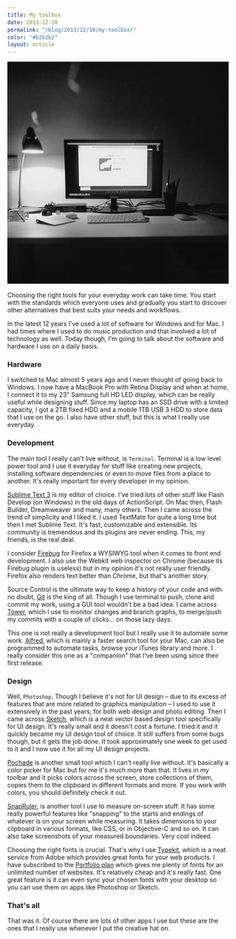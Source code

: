 ```yaml
---
title: My toolbox
date: 2013-12-10
permalink: "/blog/2013/12/10/my-toolbox/"
color: "#b2b2b2"
layout: article
---
```


![](/assets/images/posts/tool_box.jpg)

Choosing the right tools for your everyday work can take time. You start with the standards which everyone uses and gradually you start to discover other alternatives that best suits your needs and workflows.

In the latest 12 years I've used a lot of software for Windows and for Mac. I had times where I used to do music production and that involved a lot of technology as well. Today though, I'm going to talk about the software and hardware I use on a daily basis.

### Hardware

I switched to Mac almost 5 years ago and I never thought of going back to Windows. I now have a MacBook Pro with Retina Display and when at home, I connect it to my 23" Samsung full HD LED display, which can be really useful while designing stuff. Since my laptop has an SSD drive with a limited capacity, I got a 2TB fixed HDD and a mobile 1TB USB 3 HDD to store data that I use on the go. I also have other stuff, but this is what I really use everyday.

### Development

The main tool I really can't live without, is `Terminal`. Terminal is a low level power tool and I use it everyday for stuff like creating new projects, installing software dependencies or even to move files from a place to another. It's really important for every developer in my opinion.

[Sublime Text 3](http://www.sublimetext.com/3) is my editor of choice. I've tried lots of other stuff like Flash Develop (on Windows) in the old days of ActionScript. On Mac then, Flash Builder, Dreamweaver and many, many others. Then I came across the trend of simplicity and I liked it. I used TextMate for quite a long time but then I met Sublime Text. It's fast, customizable and extensible. Its community is tremendous and its plugins are never ending. This, my friends, is the real deal.

I consider [Firebug](http://getfirebug.com/) for Firefox a WYSIWYG tool when it comes to front end development. I also use the Webkit web inspector on Chrome (because its Firebug plugin is useless) but in my opinion it's not really user friendly. Firefox also renders text better than Chrome, but that's another story.

Source Control is the ultimate way to keep a history of your code and with no doubt, [Git](http://git-scm.com/) is the king of all. Though I use terminal to push, clone and commit my work, using a GUI tool wouldn't be a bad idea. I came across [Tower](http://www.git-tower.com/), which I use to monitor changes and branch graphs, to merge/push my commits with a couple of clicks... on those lazy days.

This one is not really a development tool but I really use it to automate some work. [Alfred](http://www.alfredapp.com/), which is mainly a faster search tool for your Mac, can also be programmed to automate tasks, browse your iTunes library and more. I really consider this one as a "companion" that I've been using since their first release.

### Design

Well, `Photoshop`. Though I believe it's not for UI design – due to its excess of features that are more related to graphics manipulation – I used to use it extensively in the past years, for both web design and photo editing. Then I came across [Sketch](http://www.bohemiancoding.com/sketch/), which is a neat vector based design tool specifically for UI design. It's really small and it doesn't cost a fortune. I tried it and it quickly became my UI design tool of choice. It still suffers from some bugs though, but it gets the job done. It took approximately one week to get used to it and I now use it for all my UI design projects.

[Pochade](http://fuelcollective.com/pochade) is another small tool which I can't really live without. It's basically a color picker for Mac but for me it's much more than that. It lives in my toolbar and it picks colors across the screen, store collections of them, copies them to the clipboard in different formats and more. If you work with colors, you should definitely check it out. 

[SnapRuler](http://www.snaprulerapp.com/), is another tool I use to measure on-screen stuff. It has some really powerful features like "snapping" to the starts and endings of whatever is on your screen while measuring. It takes dimensions to your clipboard in various formats, like CSS, or in Objective-C and so on. It can also take screenshots of your measured boundaries. Very cool indeed.

Choosing the right fonts is crucial. That's why I use [Typekit](https://typekit.com/), which is a neat service from Adobe which provides great fonts for your web products. I have subscribed to the [Portfolio plan](https://typekit.com/plans) which gives me plenty of fonts for an unlimited number of websites. It's relatively cheap and it's really fast. One great feature is it can even sync your chosen fonts with your desktop so you can use them on apps like Photoshop or Sketch. 

### That's all

That was it. Of course there are lots of other apps I use but these are the ones that I really use whenever I put the creative hat on.